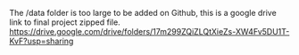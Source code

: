 The /data folder is too large to be added on Github, this is a google drive link to final project zipped file.
https://drive.google.com/drive/folders/17m299ZQiZLQtXieZs-XW4Fv5DU1T-KvF?usp=sharing
